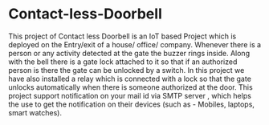 # Contact-less-Doorbell
This project of Contact less Doorbell is an IoT based Project which is deployed on the Entry/exit of a house/ office/ company. Whenever there is a person or any activity detected at the gate the buzzer rings inside. Along with the bell there is a gate lock attached to it so that if an authorized person is there the gate can be unlocked by a switch.
In this project we have also installed a relay which is connected with a  lock so that the gate unlocks automatically when there is someone authorized at the door.
This project support notification on your mail id via SMTP server , which helps the use to get the notification on their devices (such as - Mobiles, laptops, smart watches). 
